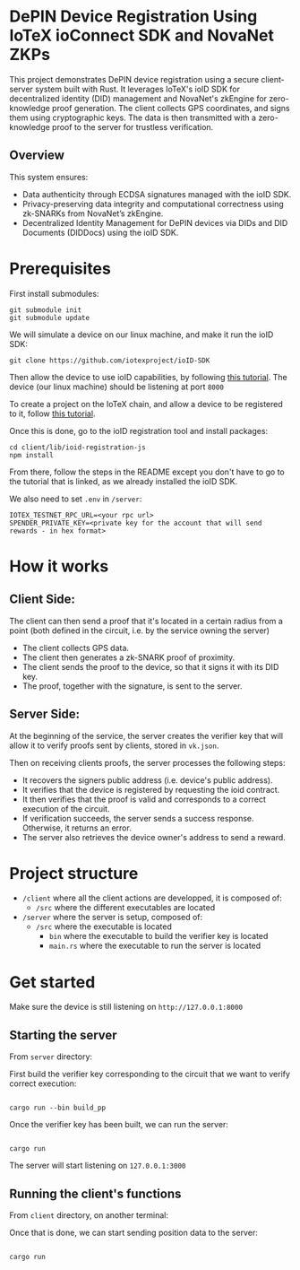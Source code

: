 # DePIN Device Registration Using IoTeX ioConnect SDK and NovaNet ZKPs

This project demonstrates DePIN device registration using a secure client-server system built with Rust. It leverages IoTeX's ioID SDK for decentralized identity (DID) management and NovaNet's zkEngine for zero-knowledge proof generation.
The client collects GPS coordinates, and signs them using cryptographic keys. The data is then transmitted with a zero-knowledge proof to the server for trustless verification.

## Overview

This system ensures:

- Data authenticity through ECDSA signatures managed with the ioID SDK.
- Privacy-preserving data integrity and computational correctness using zk-SNARKs from NovaNet’s zkEngine.
- Decentralized Identity Management for DePIN devices via DIDs and DID Documents (DIDDocs) using the ioID SDK.

# Prerequisites

First install submodules:

```
git submodule init
git submodule update
```

We will simulate a device on our linux machine, and make it run the ioID SDK:

```
git clone https://github.com/iotexproject/ioID-SDK
```

Then allow the device to use ioID capabilities, by following [this tutorial](https://github.com/iotexproject/ioID-SDK/tree/main/example/linux/deviceregister/doc).
The device (our linux machine) should be listening at port `8000`

To create a project on the IoTeX chain, and allow a device to be registered to it, follow [this tutorial](https://docs.iotex.io/builders/depin/ioid-step-by-step-tutorial).

Once this is done, go to the ioID registration tool and install packages:

```
cd client/lib/ioid-registration-js
npm install
```

From there, follow the steps in the README except you don't have to go to the tutorial that is linked, as we already installed the ioID SDK.

We also need to set `.env` in `/server`:

```
IOTEX_TESTNET_RPC_URL=<your rpc url>
SPENDER_PRIVATE_KEY=<private key for the account that will send rewards - in hex format>
```

# How it works

## Client Side:

The client can then send a proof that it's located in a certain radius from a point (both defined in the circuit, i.e. by the service owning the server)

- The client collects GPS data.
- The client then generates a zk-SNARK proof of proximity.
- The client sends the proof to the device, so that it signs it with its DID key.
- The proof, together with the signature, is sent to the server.

## Server Side:

At the beginning of the service, the server creates the verifier key that will allow it to verify proofs sent by clients, stored in `vk.json`.

Then on receiving clients proofs, the server processes the following steps:

- It recovers the signers public address (i.e. device's public address).
- It verifies that the device is registered by requesting the ioid contract.
- It then verifies that the proof is valid and corresponds to a correct execution of the circuit.
- If verification succeeds, the server sends a success response. Otherwise, it returns an error.
- The server also retrieves the device owner's address to send a reward.

# Project structure

- `/client` where all the client actions are developped, it is composed of:
  - `/src` where the different executables are located
- `/server` where the server is setup, composed of:
  - `/src` where the executable is located
    - `bin` where the executable to build the verifier key is located
    - `main.rs` where the executable to run the server is located

# Get started

Make sure the device is still listening on `http://127.0.0.1:8000`

## Starting the server

From `server` directory:

First build the verifier key corresponding to the circuit that we want to verify correct execution:

```

cargo run --bin build_pp

```

Once the verifier key has been built, we can run the server:

```

cargo run

```

The server will start listening on `127.0.0.1:3000`

## Running the client's functions

From `client` directory, on another terminal:

Once that is done, we can start sending position data to the server:

```

cargo run

```

```

```
